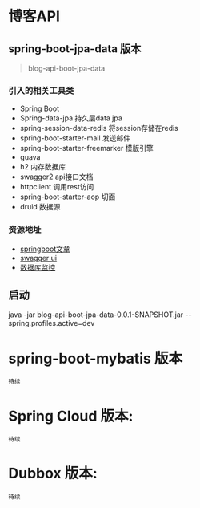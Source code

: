 # 博客API

## spring-boot-jpa-data 版本
> blog-api-boot-jpa-data

### 引入的相关工具类
* Spring Boot
* Spring-data-jpa 持久层data jpa
* spring-session-data-redis 将session存储在redis
* spring-boot-starter-mail 发送邮件
* spring-boot-starter-freemarker 模版引擎
* guava
* h2 内存数据库
* swagger2 api接口文档
* httpclient 调用rest访问
* spring-boot-starter-aop 切面
* druid 数据源

### 资源地址
* [springboot文章](https://github.com/csy512889371/blogapi/tree/master/blog-api-boot-jpa-data/note)
* [swagger ui](http://localhost:8081/swagger-ui.html)
* [数据库监控](http://localhost:8081/druid)

## 启动
java -jar blog-api-boot-jpa-data-0.0.1-SNAPSHOT.jar --spring.profiles.active=dev


# spring-boot-mybatis 版本
    待续
# Spring Cloud 版本:
    待续
# Dubbox 版本:
    待续


   



